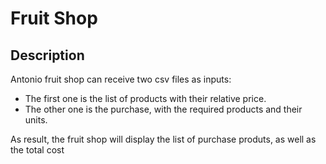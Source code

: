 # Fruit Shop

## Description

Antonio fruit shop can receive two csv files as inputs:
- The first one is the list of products with their relative price.
- The other one is the purchase, with the required products and their units.

As result, the fruit shop will display the list of purchase produts, as well as the total cost
